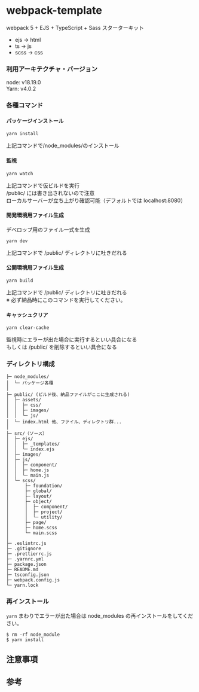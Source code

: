 # webpack-template

webpack 5 + EJS + TypeScript + Sass スターターキット

- ejs -> html
- ts -> js
- scss -> css

### 利用アーキテクチャ・バージョン

node: v18.19.0  
Yarn: v4.0.2

### 各種コマンド

#### パッケージインストール

```
yarn install
```

上記コマンドで/node_modules/のインストール

#### 監視

```
yarn watch
```

上記コマンドで仮ビルドを実行  
/public/ には書き出されないので注意  
ローカルサーバーが立ち上がり確認可能（デフォルトでは localhost:8080）

#### 開発環境用ファイル生成

デベロップ用のファイル一式を生成

```
yarn dev
```

上記コマンドで /public/ ディレクトリに吐きだれる

#### 公開環境用ファイル生成

```
yarn build
```

上記コマンドで /public/ ディレクトリに吐きだれる  
※ 必ず納品時にこのコマンドを実行してください。

#### キャッシュクリア

```
yarn clear-cache
```

監視時にエラーが出た場合に実行するといい具合になる  
もしくは /public/ を削除するといい具合になる

### ディレクトリ構成

```
├─ node_modules/
│  └─ パッケージ各種
│
├─ public/ (ビルド後、納品ファイルがここに生成される)
│  ├─ assets/
│  │  ├─ css/
│  │  ├─ images/
│  │  └─ js/
│  └─ index.html 他、ファイル、ディレクトリ群...
│
├─ src/（ソース）
│  ├─ ejs/
│  │  ├─ _templates/
│  │  └─ index.ejs
│  ├─ images/
│  ├─ js/
│  │  ├─ component/
│  │  ├─ home.js
│  │  └─ main.js
│  └─ scss/
│      ├─ foundation/
│      ├─ global/
│      ├─ layout/
│      ├─ object/
│      │  ├─ component/
│      │  ├─ project/
│      │  └─ utility/
│      ├─ page/
│      ├─ home.scss
│      └─ main.scss
│
├─ .eslintrc.js
├─ .gitignore
├─ .prettierrc.js
├─ .yarnrc.yml
├─ package.json
├─ README.md
├─ tsconfig.json
├─ webpack.config.js
└─ yarn.lock
```

### 再インストール

`yarn` まわりでエラーが出た場合は node_modules の再インストールをしてください。

```
$ rm -rf node_module
$ yarn install
```

## 注意事項 <!-- Reference -->

## 参考 <!-- Reference -->
